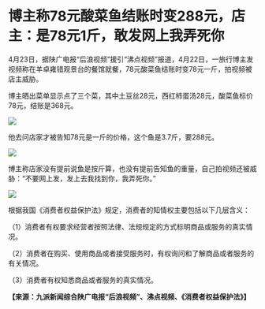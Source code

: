 # 博主称78元酸菜鱼结账时变288元，店主：是78元1斤，敢发网上我弄死你

4月23日，据陕广电报“后浪视频”援引“沸点视频”报道，4月22日，一旅行博主发视频称在羊卓雍错观景台的餐馆就餐，78元酸菜鱼结账时变78元一斤，拍视频被店主威胁。

博主晒出菜单显示点了三个菜，其中土豆丝28元，西红柿蛋汤28元，酸菜鱼标价78元，结账是368元。

![](https://inews.gtimg.com/om_bt/OInHcqZ0ZCU7qiGn_ZMdUtenAfiRzmxTxQvPkM_JWglz4AA/1000)

他去问店家才被告知78元是一斤的价格，这个鱼是3.7斤，要288元。

![](https://inews.gtimg.com/om_bt/OwUQuPohWyNvGMC1l16XjsJopcAxDFJrvYzPPe7cYN9rQAA/1000)

博主称店家没有提前说鱼是按斤算，也没有提前告知鱼的重量，自己拍视频还被威胁：“不要网上发，发上去我找到你，我弄死你。”

![](https://inews.gtimg.com/om_bt/O-kIOfGkkR2tq92KYyQSCDYxTnAZLRElbXHzlQF5CSf5YAA/1000)

根据我国《消费者权益保护法》规定，消费者的知情权主要包括以下几层含义：

（1）消费者有权要求经营者按照法律、法规规定的方式标明商品或服务的真实情况。

（2）消费者在购买、使用商品或者接受服务时，有权询问和了解商品或者服务的有关情况。

（3）消费者有权知悉商品或者服务的真实情况。

**【来源：九派新闻综合陕广电报“后浪视频”、沸点视频、《消费者权益保护法》】**

